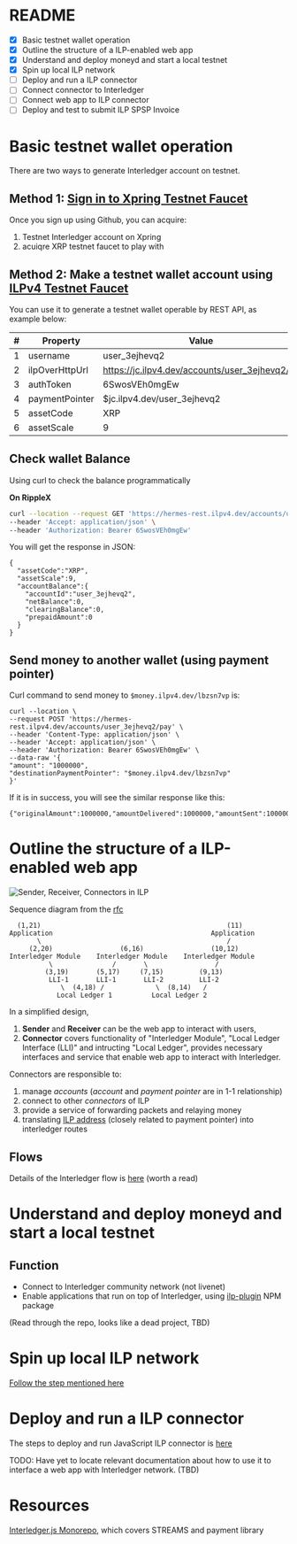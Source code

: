 # README

- [x] Basic testnet wallet operation
- [x] Outline the structure of a ILP-enabled web app
- [x] Understand and deploy moneyd and start a local testnet
- [x] Spin up local ILP network
- [ ] Deploy and run a ILP connector
- [ ] Connect connector to Interledger
- [ ] Connect web app to ILP connector
- [ ] Deploy and test to submit ILP SPSP Invoice

# Basic testnet wallet operation

There are two ways to generate Interledger account on testnet.

## Method 1: [Sign in to Xpring Testnet Faucet](https://wallet.ilpv4.dev/ilp-wallet)

Once you sign up using Github, you can acquire:

1. Testnet Interledger account on Xpring
2. acuiqre XRP testnet faucet to play with

## Method 2: Make a testnet wallet account using [ILPv4 Testnet Faucet](https://faucet.ilpv4.dev/)

You can use it to generate a testnet wallet operable by REST API, as example below:

| #   | Property       | Value                                           |
| --- | -------------- | ----------------------------------------------- |
| 1   | username       | user_3ejhevq2                                   |
| 2   | ilpOverHttpUrl | https://jc.ilpv4.dev/accounts/user_3ejhevq2/ilp |
| 3   | authToken      | 6SwosVEh0mgEw                                   |
| 4   | paymentPointer | $jc.ilpv4.dev/user_3ejhevq2                     |
| 5   | assetCode      | XRP                                             |
| 6   | assetScale     | 9                                               |

## Check wallet Balance

Using curl to check the balance programmatically

**On RippleX**

```bash
curl --location --request GET 'https://hermes-rest.ilpv4.dev/accounts/user_3ejhevq2/balance' \
--header 'Accept: application/json' \
--header 'Authorization: Bearer 6SwosVEh0mgEw'
```

You will get the response in JSON:

```
{
  "assetCode":"XRP",
  "assetScale":9,
  "accountBalance":{
    "accountId":"user_3ejhevq2",
    "netBalance":0,
    "clearingBalance":0,
    "prepaidAmount":0
  }
}
```

## Send money to another wallet (using payment pointer)

Curl command to send money to `$money.ilpv4.dev/lbzsn7vp` is:

```
curl --location \
--request POST 'https://hermes-rest.ilpv4.dev/accounts/user_3ejhevq2/pay' \
--header 'Content-Type: application/json' \
--header 'Accept: application/json' \
--header 'Authorization: Bearer 6SwosVEh0mgEw' \
--data-raw '{
"amount": "1000000",
"destinationPaymentPointer": "$money.ilpv4.dev/lbzsn7vp"
}'
```

If it is in success, you will see the similar response like this:

```
{"originalAmount":1000000,"amountDelivered":1000000,"amountSent":1000000,"successfulPayment":true}
```

# Outline the structure of a ILP-enabled web app

![Sender, Receiver, Connectors in ILP](https://interledger.org/rfcs/shared/graphs/interledger-model.svg?_cchid=0576855be050db3ae68a764cd2e01b2c)

Sequence diagram from the [rfc](deprecated/0003-interledger-protocol/0003-interledger-protocol.md)

```
  (1,21)                                               (11)
Application                                        Application
       \                                               /
     (2,20)                 (6,16)                 (10,12)
Interledger Module    Interledger Module    Interledger Module
          \               /       \                 /
         (3,19)       (5,17)     (7,15)         (9,13)
          LLI-1       LLI-1       LLI-2         LLI-2
             \  (4,18) /             \  (8,14)   /
            Local Ledger 1          Local Ledger 2
```

In a simplified design,

1. **Sender** and **Receiver** can be the web app to interact with users,
2. **Connector** covers functionality of "Interledger Module", "Local Ledger Interface (LLI)" and intructing "Local Ledger", provides necessary interfaces and service that enable web app to interact with Interledger.

Connectors are responsible to:

1. manage _accounts_ (_account_ and _payment pointer_ are in 1-1 relationship)
2. connect to other _connectors_ of ILP
3. provide a service of forwarding packets and relaying money
4. translating [ILP address](https://github.com/interledger/rfcs/blob/master/0015-ilp-addresses/0015-ilp-addresses.md) (closely related to payment pointer) into interledger routes

## Flows

Details of the Interledger flow is [here](https://github.com/interledger/rfcs/blob/master/0027-interledger-protocol-4/0027-interledger-protocol-4.md#flow) (worth a read)

# Understand and deploy moneyd and start a local testnet

## Function

- Connect to Interledger community network (not livenet)
- Enable applications that run on top of Interledger, using [ilp-plugin](https://www.npmjs.com/package/ilp-plugin) NPM package

(Read through the repo, looks like a dead project, TBD)

# Spin up local ILP network

[Follow the step mentioned here](https://interledger.org/developer-tools/get-started/spin-up/)

# Deploy and run a ILP connector

The steps to deploy and run JavaScript ILP connector is [here](https://github.com/interledgerjs/ilp-connector)

TODO: Have yet to locate relevant documentation about how to use it to interface a web app with Interledger network. (TBD)

# Resources

[Interledger.js Monorepo](https://github.com/interledgerjs/interledgerjs), which covers STREAMS and payment library
